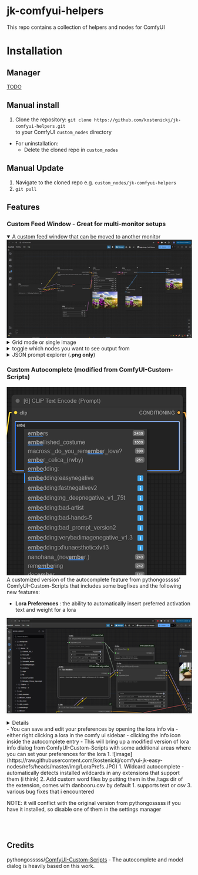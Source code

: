 # jk-comfyui-helpers
This repo contains a collection of helpers and nodes for ComfyUI

# Installation

## Manager

[TODO](https://github.com/ltdrdata/ComfyUI-Manager#how-to-register-your-custom-node-into-comfyui-manager)

## Manual install
1. Clone the repository:
`git clone https://github.com/kostenickj/jk-comfyui-helpers.git`  
to your ComfyUI `custom_nodes` directory

- For uninstallation:
  - Delete the cloned repo in `custom_nodes`

## Manual Update
1. Navigate to the cloned repo e.g. `custom_nodes/jk-comfyui-helpers`
2. `git pull`

## Features

### Custom Feed Window - Great for multi-monitor setups

<details open>
   <summary> A custom feed window that can be moved to another monitor</summary>
   <img src="./img/OpenFeed.gif"> </img>
</details> 
<details> 
   <summary>Grid mode or single image</summary>
   <img src="./img/Modes.gif"> </img>
</details>
<details> 
   <summary>toggle which nodes you want to see output from</summary>
   <img src="./img/VisibilityToggle.gif"> </img>
</details>
<details> 
   <summary>JSON prompt explorer (<b>.png only</b>)</summary>
   <img src="./img/JsonExplorer.gif"> </img>
</details>

### Custom Autocomplete (modified from ComfyUI-Custom-Scripts)
![image](./img/Autocomplete_basic.png)  
A customized version of the autocomplete feature from pythongosssss' ComfyUI-Custom-Scripts that includes some bugfixes and the following new features:
* <b> Lora Preferences </b>: the ability to automatically insert preferred activation text and weight for a lora

![image](./img/PreferenceEditor.gif)
<details> 
<video controls>
     <source src="https://github.com/kostenickj/jk-comfyui-helpers/raw/refs/heads/master/img/Autocomplete.mp4" type="video/mp4">
</video>
</details> 
   - You can save and edit your preferences by opening the lora info via
     - either right clicking a lora in the comfy ui sidebar
     - clicking the info icon inside the autocomplete entry
   - This will bring up a modified version of lora info dialog from ComfyUI-Custom-Scripts with some additional areas where you can set your preferences for the lora
      1. ![image](https://raw.githubusercontent.com/kostenickj/comfyui-jk-easy-nodes/refs/heads/master/img/LoraPrefs.JPG)
1. Wildcard autocomplete
   - automatically detects installed wildcards in any extensions that support them (i think)
2. Add custom word files by putting them in the /tags dir of the extension, comes with danbooru.csv by default
   1. supports text or csv
3. various bug fixes that i encountered

NOTE: it will conflict with the original version from pythongosssss if you have it installed, so disable one of them in the settings manager

<br>
<br>

## Credits

pythongosssss/[ComfyUI-Custom-Scripts](https://github.com/comfyanonymous/ComfyUI) - The autocomplete and model dialog is heavily based on this work.
